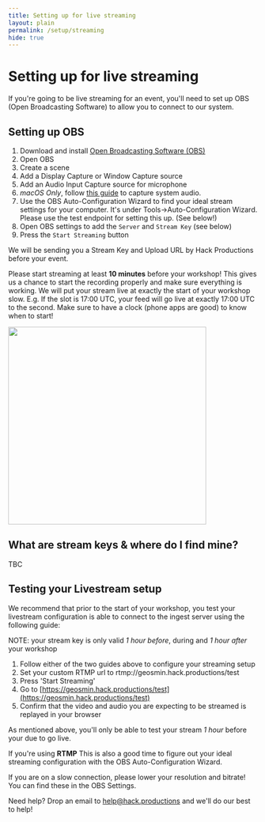 ```yaml
---
title: Setting up for live streaming
layout: plain
permalink: /setup/streaming
hide: true
---
```


# Setting up for live streaming

If you're going to be live streaming for an event, you'll need to set up OBS (Open Broadcasting Software) to allow you to connect to our system.

## Setting up OBS

1. Download and install [Open Broadcasting Software (OBS)](https://obsproject.com/)
2. Open OBS
3. Create a scene
4. Add a Display Capture or Window Capture source
5. Add an Audio Input Capture source for microphone
6. _macOS Only_, follow [this guide](https://obsproject.com/forum/resources/os-x-capture-audio-with-ishowu-audio-capture.505/) to capture system audio.
7. Use the OBS Auto-Configuration Wizard to find your ideal stream settings for your computer. It's under Tools->Auto-Configuration Wizard. Please use the test endpoint for setting this up. (See below!)
8. Open OBS settings to add the `Server` and `Stream Key` (see below)
9. Press the `Start Streaming` button


We will be sending you a Stream Key and Upload URL by Hack Productions before your event.

Please start streaming at least **10 minutes** before your workshop! This gives us a chance to start the recording properly and make sure everything is working. We will put your stream live at exactly the start of your workshop slow. E.g. If the slot is 17:00 UTC, your feed will go live at exactly 17:00 UTC to the second. Make sure to have a clock (phone apps are good) to know when to start!

<img src="https://hackquarantine.com/assets/img/workshops/obs_settings.png" height="400">

## What are stream keys & where do I find mine?

TBC

## Testing your Livestream setup

We recommend that prior to the start of your workshop, you test your livestream configuration is able to connect to the ingest server using the following guide:

NOTE: your stream key is only valid *1 hour before*, during and *1 hour after* your workshop

  1. Follow either of the two guides above to configure your streaming setup
  2. Set your custom RTMP url to rtmp://geosmin.hack.productions/test
  3. Press 'Start Streaming'
  3. Go to [https://geosmin.hack.productions/test](https://geosmin.hack.productions/test)
  4. Confirm that the video and audio you are expecting to be streamed is replayed in your browser

As mentioned above, you'll only be able to test your stream *1 hour* before your due to go live.

If you're using **RTMP** This is also a good time to figure out your ideal streaming configuration with the OBS Auto-Configuration Wizard.

If you are on a slow connection, please lower your resolution and bitrate! You can find these in the OBS Settings.

Need help? Drop an email to [help@hack.productions](mailto:help@hack.productions) and we'll do our best to help!
